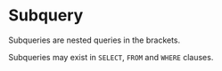 # Subquery

Subqueries are nested queries in the brackets.

Subqueries may exist in `SELECT`, `FROM` and `WHERE` clauses.
